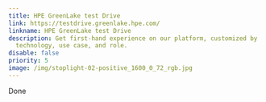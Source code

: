 ```yaml
---
title: HPE GreenLake test Drive
link: https://testdrive.greenlake.hpe.com/
linkname: HPE GreenLake test Drive
description: Get first-hand experience on our platform, customized by
  technology, use case, and role.
disable: false
priority: 5
image: /img/stoplight-02-positive_1600_0_72_rgb.jpg
---
```

Done